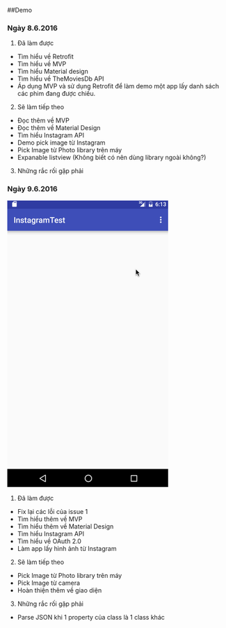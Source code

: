 ##Demo

### Ngày 8.6.2016

1. Đã làm được
  - Tìm hiểu về Retrofit
  - Tìm hiểu về MVP
  - Tìm hiểu Material design
  - Tìm hiểu về TheMoviesDb API
  - Áp dụng MVP và sử dụng Retrofit để làm demo một app lấy danh sách các phim đang được chiếu.

2. Sẽ làm tiếp theo
  - Đọc thêm về MVP
  - Đọc thêm về Material Design
  - Tìm hiểu Instagram API
  - Demo pick image từ Instagram
  - Pick Image từ Photo library trên máy
  - Expanable listview (Không biết có nên dùng library ngoài không?)

3. Những rắc rối gặp phải

### Ngày 9.6.2016

![Demo](warkthrough.gif)

1. Đã làm được
  - Fix lại các lỗi của issue 1
  - Tìm hiểu thêm về MVP
  - Tìm hiểu thêm về Material Design
  - Tìm hiểu Instagram API
  - Tìm hiểu về OAuth 2.0
  - Làm app lấy hình ảnh từ Instagram

2. Sẽ làm tiếp theo
  - Pick Image từ Photo library trên máy
  - Pick Image từ camera
  - Hoàn thiện thêm về giao diện
 
 3. Những rắc rối gặp phải
  - Parse JSON khi 1 property của class là 1 class khác
